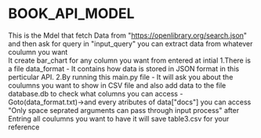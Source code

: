 # BOOK_API_MODEL
This is the Mdel that fetch Data from "https://openlibrary.org/search.json"
and then ask for query in "input_query"
you can extract  data  from whatever coulumn you want  
It create bar_chart for any column you want from entered at intial
1.There is a file data_format - It contains how data is stored in JSON format in this perticular API.
2.By running this main.py file -
    It will ask you about the coulumns you want to show in CSV file and also add data to the file database.db
        to check what columns you can access -Goto(data_format.txt)->and every atributes of data["docs"] you can access
        "Only space seprated arguments can pass through input process"
         after Entring all coulumns you want to have it will save table3.csv for your reference
